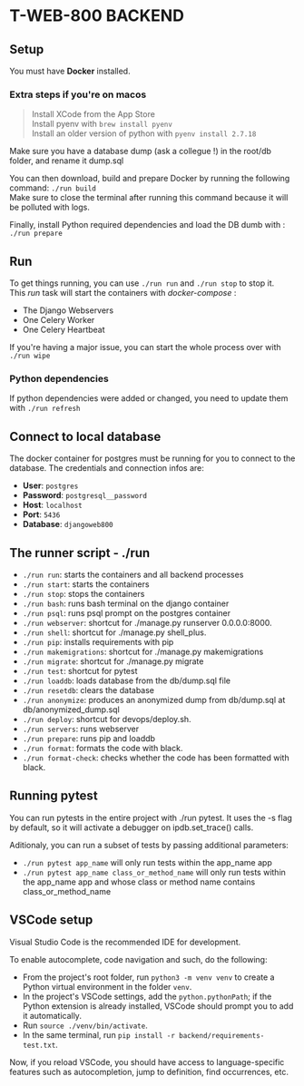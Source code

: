 # T-WEB-800 BACKEND

## Setup

You must have **Docker** installed.

### Extra steps if you're on macos

> Install XCode from the App Store  
> Install pyenv with `brew install pyenv`  
> Install an older version of python with `pyenv install 2.7.18`

Make sure you have a database dump (ask a collegue !) in the root/db folder, and rename it dump.sql

You can then download, build and prepare Docker by running the following command: `./run build`  
Make sure to close the terminal after running this command because it will be polluted with logs.

Finally, install Python required dependencies and load the DB dumb with : `./run prepare`

## Run

To get things running, you can use `./run run` and `./run stop` to stop it.  
This _run_ task will start the containers with _docker-compose_ :

- The Django Webservers
- One Celery Worker
- One Celery Heartbeat

If you're having a major issue, you can start the whole process over with `./run wipe`

### Python dependencies

If python dependencies were added or changed, you need to update them with `./run refresh`

## Connect to local database

The docker container for postgres must be running for you to connect to the database.
The credentials and connection infos are:

- **User**: `postgres`
- **Password**: `postgresql__password`
- **Host**: `localhost`
- **Port**: `5436`
- **Database**: `djangoweb800`

## The runner script - ./run

- `./run run`: starts the containers and all backend processes
- `./run start`: starts the containers
- `./run stop`: stops the containers
- `./run bash`: runs bash terminal on the django container
- `./run psql`: runs psql prompt on the postgres container
- `./run webserver`: shortcut for ./manage.py runserver 0.0.0.0:8000.
- `./run shell`: shortcut for ./manage.py shell_plus.
- `./run pip`: installs requirements with pip
- `./run makemigrations`: shortcut for ./manage.py makemigrations
- `./run migrate`: shortcut for ./manage.py migrate
- `./run test`: shortcut for pytest
- `./run loaddb`: loads database from the db/dump.sql file
- `./run resetdb`: clears the database
- `./run anonymize`: produces an anonymized dump from db/dump.sql at db/anonymized_dump.sql
- `./run deploy`: shortcut for devops/deploy.sh.
- `./run servers`: runs webserver
- `./run prepare`: runs pip and loaddb
- `./run format`: formats the code with black.
- `./run format-check`: checks whether the code has been formatted with black.

## Running pytest

You can run pytests in the entire project with ./run pytest. It uses the -s flag by default, so it will activate a debugger on ipdb.set_trace() calls.

Aditionaly, you can run a subset of tests by passing additional parameters:

- `./run pytest app_name` will only run tests within the app_name app
- `./run pytest app_name class_or_method_name` will only run tests within the app_name app and whose class or method name contains class_or_method_name

## VSCode setup

Visual Studio Code is the recommended IDE for development.

To enable autocomplete, code navigation and such, do the following:

- From the project's root folder, run `python3 -m venv venv` to create a Python virtual environment in the folder `venv`.
- In the project's VSCode settings, add the `python.pythonPath`; if the Python extension is already installed, VSCode should prompt you to add it automatically.
- Run `source ./venv/bin/activate`.
- In the same terminal, run `pip install -r backend/requirements-test.txt`.

Now, if you reload VSCode, you should have access to language-specific features such as autocompletion, jump to definition, find occurrences, etc.

